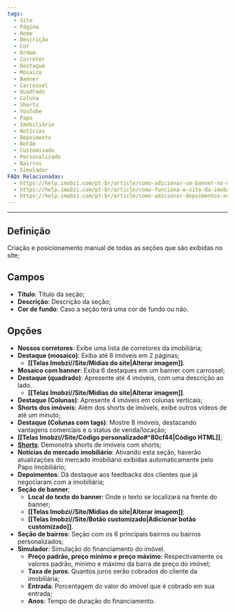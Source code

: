 ```yaml
---
tags:
  - Site
  - Página
  - Home
  - Descrição
  - Cor
  - Ordem
  - Corretor
  - Destaque
  - Mosaico
  - Banner
  - Carrossel
  - Quadrado
  - Coluna
  - Shorts
  - YouTube
  - Papo
  - Imobiliário
  - Notícias
  - Depoimento
  - Botão
  - Customizado
  - Personalizado
  - Bairros
  - Simulador
FAQs Relacionadas:
  - https://help.imobzi.com/pt-br/article/como-adicionar-um-banner-no-meu-site-1pfrdmu/
  - https://help.imobzi.com/pt-br/article/como-funciona-o-site-da-imobzi-j55id3/#3-secoes
  - https://help.imobzi.com/pt-br/article/como-adicionar-depoimentos-no-site-16i3a9j/
---
```

---
## Definição

Criação e posicionamento manual de todas as seções que são exibidas no site;
## Campos

- **Título**: Título da seção;
- **Descrição**: Descrição da seção;
- **Cor de fundo**: Caso a seção terá uma cor de fundo ou não.

## Opções

- **Nossos corretores**: Exibe uma lista de corretores da imobiliária;
- **Destaque (mosaico)**: Exiba até 8 imóveis em 2 páginas;
	- **[[Telas Imobzi//Site/Mídias do site|Alterar imagem]]**.
- **Mosaico com banner**: Exiba 6 destaques em um banner com carrossel;
- **Destaque (quadrado)**: Apresente até 4 imóveis, com uma descrição ao lado.
	- **[[Telas Imobzi//Site/Mídias do site|Alterar imagem]]**.
- **Destaque (Colunas)**: Apresente 4 imóveis em colunas verticais;
- **Shorts dos imóveis**: Além dos shorts de imóveis, exibe outros vídeos de até um minuto;
- **Destaque (Colunas com tags)**: Mostre 8 imóveis, destacando vantagens comerciais e o status de venda/locação;
- **[[Telas Imobzi//Site/Código personalizado#^80cf44|Código HTML]]**;
- **[Shorts](https://help.imobzi.com/pt-br/article/como-adicionar-shorts-do-youtube-no-meu-site-y9umte/)**: Demonstra shorts de imóveis com shorts;
- **Notícias do mercado imobiliário**: Ativando esta seção, haverão atualizações do mercado imobiliário exibidas automaticamente pelo Papo Imobiliário;
- **Depoimentos**: Dá destaque aos feedbacks dos clientes que já negociaram com a imobiliária;
- **Seção de banner**;
	- **Local do texto do banner**: Onde o texto se localizará na frente do banner;
	- **[[Telas Imobzi//Site/Mídias do site|Alterar imagem]]**;
	- **[[Telas Imobzi//Site/Botão customizado|Adicionar botão customizado]]**.
- **Seção de bairros**: Seção com os 6 principais bairros ou bairros personalizados;
- **Simulador**: Simulação do financiamento do imóvel.
	- **Preço padrão, preço mínimo e preço máximo**: Respectivamente os valores padrão, mínimo e máximo da barra de preço do imóvel;
	- **Taxa de juros**: Quantos juros serão cobrados do cliente da imobiliária;
	- **Entrada**: Porcentagem do valor do imóvel que é cobrado em sua entrada;
	- **Anos**: Tempo de duração do financiamento.